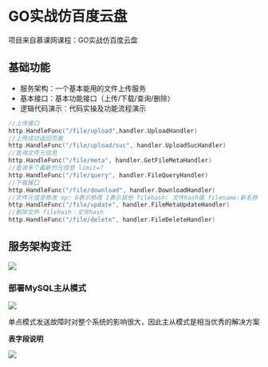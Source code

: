 # GO实战仿百度云盘

项目来自慕课网课程：GO实战仿百度云盘

## 基础功能

- 服务架构：一个基本能用的文件上传服务
- 基本接口：基本功能接口（上传/下载/查询/删除）
- 逻辑代码演示：代码实操及功能流程演示

```go
//上传接口
http.HandleFunc("/file/upload",handler.UploadHandler)  
//上传成功返回页面         
http.HandleFunc("/file/upload/suc", handler.UploadSucHandler) 
//查询文件元信息  
http.HandleFunc("/file/meta", handler.GetFileMetaHandler)   
//查询多个最新的元信息 limit=?
http.HandleFunc("/file/query", handler.FileQueryHandler)
//下载接口
http.HandleFunc("/file/download", handler.DownloadHandler)
//文件元信息修改 op: 0表示修改 1表示其他 filehash: 文件hash值 filename:新名称
http.HandleFunc("/file/update", handler.FileMetaUpdateHandler)
//删除文件 filehash：文件hash
http.HandleFunc("/file/delete", handler.FileDeleteHandler)

```

## 服务架构变迁
![](https://kongjhong-image.oss-cn-beijing.aliyuncs.com/img/{507E0415-6D1E-C59C-EA71-57DB581B41DD}.jpg)


### 部署MySQL主从模式

![](https://kongjhong-image.oss-cn-beijing.aliyuncs.com/img/{330FF055-031D-3284-7E2D-A859739E4E17}.jpg)

单点模式发送故障时对整个系统的影响很大，因此主从模式是相当优秀的解决方案

**表字段说明**

![](https://kongjhong-image.oss-cn-beijing.aliyuncs.com/img/{948868D9-1C0C-AC58-0B87-D050CB2B0F5E}.jpg)
